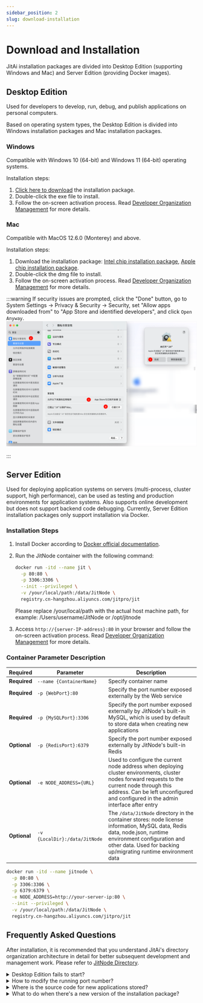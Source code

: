 ```yaml
---
sidebar_position: 2
slug: download-installation
---
```


# Download and Installation

JitAi installation packages are divided into Desktop Edition (supporting Windows and Mac) and Server Edition (providing Docker images).

## Desktop Edition

Used for developers to develop, run, debug, and publish applications on personal computers.

Based on operating system types, the Desktop Edition is divided into Windows installation packages and Mac installation packages.

### Windows

Compatible with Windows 10 (64-bit) and Windows 11 (64-bit) operating systems.

Installation steps:

1. [Click here to download](https://apk.jit.pro/latest/windows/jit.exe) the installation package.
2. Double-click the exe file to install.
3. Follow the on-screen activation process. Read [Developer Organization Management](../devguide/installation-activation/developer-organization-management) for more details.

### Mac

Compatible with MacOS 12.6.0 (Monterey) and above.

Installation steps:

1. Download the installation package: [Intel chip installation package](https://apk.jit.pro/latest/darwin/x64/jit.dmg), [Apple chip installation package](https://apk.jit.pro/latest/darwin/arm/jit.dmg).
2. Double-click the dmg file to install.
3. Follow the on-screen activation process. Read [Developer Organization Management](../devguide/installation-activation/developer-organization-management) for more details.

:::warning
If security issues are prompted, click the "Done" button, go to System Settings -> Privacy & Security -> Security, set "Allow apps downloaded from" to "App Store and identified developers", and click `Open Anyway`.
![Apple Security Validation Issue](./img/apple_validation.png)

:::

## Server Edition

Used for deploying application systems on servers (multi-process, cluster support, high performance), can be used as testing and production environments for application systems. Also supports online development but does not support backend code debugging. Currently, Server Edition installation packages only support installation via Docker.

### Installation Steps

1. Install Docker according to [Docker official documentation](https://docs.docker.com/manuals/).

2. Run the JitNode container with the following command:

   ```bash
   docker run -itd --name jit \
     -p 80:80 \
     -p 3306:3306 \
     --init --privileged \
     -v /your/local/path:/data/JitNode \
     registry.cn-hangzhou.aliyuncs.com/jitpro/jit
   ```
   Please replace /your/local/path with the actual host machine path, for example: /Users/username/JitNode or /opt/jitnode

3. Access `http://{server-IP-address}:80` in your browser and follow the on-screen activation process. Read [Developer Organization Management](../devguide/installation-activation/developer-organization-management) for more details.


### Container Parameter Description

| Required | Parameter | Description |
|---------|------|------|
| **Required** | `--name {ContainerName}` | Specify container name |
| **Required** | `-p {WebPort}:80` | Specify the port number exposed externally by the Web service |
| **Required** | `-p {MySQLPort}:3306` | Specify the port number exposed externally by JitNode's built-in MySQL, which is used by default to store data when creating new applications |
| **Optional** | `-p {RedisPort}:6379` | Specify the port number exposed externally by JitNode's built-in Redis |
| **Optional** | `-e NODE_ADDRESS={URL}` | Used to configure the current node address when deploying cluster environments, cluster nodes forward requests to the current node through this address. Can be left unconfigured and configured in the admin interface after entry |
| **Optional** | `-v {LocalDir}:/data/JitNode` | The `/data/JitNode` directory in the container stores: node license information, MySQL data, Redis data, node.json, runtime environment configuration and other data. Used for backing up/migrating runtime environment data |

```bash title="Complete parameter startup command example"
docker run -itd --name jitnode \
  -p 80:80 \
  -p 3306:3306 \
  -p 6379:6379 \
  -e NODE_ADDRESS=http://your-server-ip:80 \
  --init --privileged \
  -v /your/local/path:/data/JitNode \
  registry.cn-hangzhou.aliyuncs.com/jitpro/jit
```

## Frequently Asked Questions

After installation, it is recommended that you understand JitAi's directory organization architecture in detail for better subsequent development and management work. Please refer to [JitNode Directory](../reference/runtime-platform/jitnode-directory).

<details>
<summary>Desktop Edition fails to start?</summary>

Please first confirm that no local process is occupying port 8080.

</details>

<details>
<summary>How to modify the running port number?</summary>

Modify the PORT value in `JitProjects/node.json`. The default is 8080.

</details>

<details>
<summary>Where is the source code for new applications stored?</summary>

Desktop Edition is stored in the `JitProjects/environs` folder, Docker version is stored in `/data/JitNode/home/environs`

</details>


<details>
<summary>What to do when there's a new version of the installation package?</summary>

For the Server Edition, AdminApp will prompt installation package dependency update information at the top of the page, click to automatically restart and update. If it's a Docker image update, users need to manually pull the new version image and restart the container with the new image, keeping the mapped directory consistent with the old version.

For the Desktop Edition, you need to manually close Jit and restart it.

</details>
